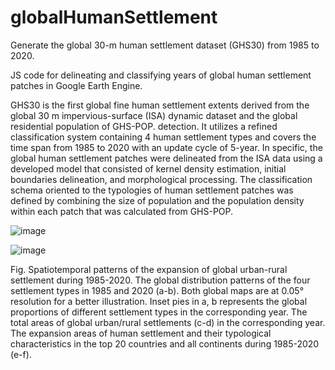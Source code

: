 # globalHumanSettlement
Generate the global 30-m human settlement dataset (GHS30) from 1985 to 2020.

JS code for delineating and classifying years of global human settlement patches in Google Earth Engine.

GHS30 is the first global fine human settlement extents derived from the global 30 m impervious-surface (ISA) dynamic dataset and the global residential population of GHS-POP. detection. It utilizes a refined classification system containing 4 human settlement types and covers the time span from 1985 to 2020 with an update cycle of 5-year. In specific, the global human settlement patches were delineated from the ISA data using a developed model that consisted of kernel density estimation, initial boundaries delineation, and morphological processing. The classification schema oriented to the typologies of human settlement patches was defined by combining the size of population and the population density within each patch that was calculated from GHS-POP.

![image](https://github.com/oucong1004/globalHumanSettlement/assets/164853368/606f7fc7-a847-46c6-8bbd-bfd24d06f696)

![image](https://github.com/oucong1004/globalHumanSettlement/assets/164853368/5be0e9ea-2a1e-496c-9f05-ea4951f7dc91)

Fig. Spatiotemporal patterns of the expansion of global urban-rural settlement during 1985-2020. The global distribution patterns of the four settlement types in 1985 and 2020 (a-b). Both global maps are at 0.05° resolution for a better illustration. Inset pies in a, b represents the global proportions of different settlement types in the corresponding year. The total areas of global urban/rural settlements (c-d) in the corresponding year. The expansion areas of human settlement and their typological characteristics in the top 20 countries and all continents during 1985-2020 (e-f).
